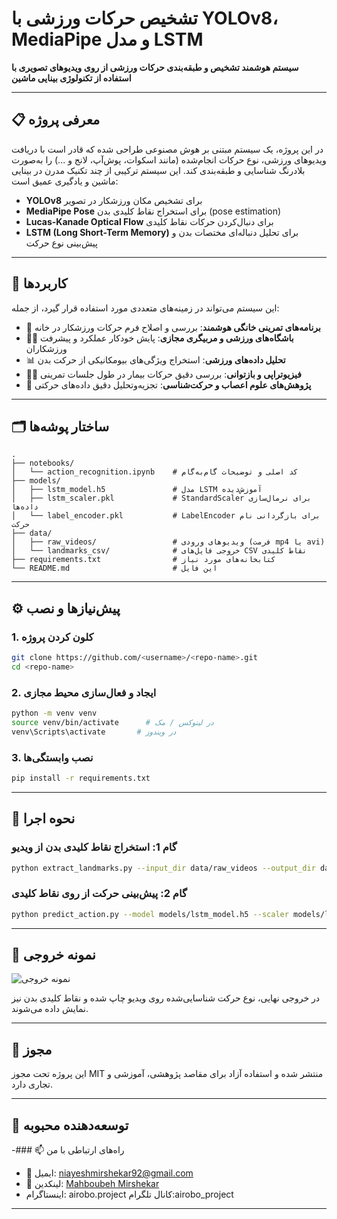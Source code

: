 
# تشخیص حرکات ورزشی با YOLOv8، MediaPipe و مدل LSTM

**سیستم هوشمند تشخیص و طبقه‌بندی حرکات ورزشی از روی ویدیوهای تصویری با استفاده از تکنولوژی بینایی ماشین**

---

## 📋 معرفی پروژه

در این پروژه، یک سیستم مبتنی بر هوش مصنوعی طراحی شده که قادر است با دریافت ویدیوهای ورزشی، نوع حرکات انجام‌شده (مانند اسکوات، پوش‌آپ، لانج و ...) را به‌صورت بلادرنگ شناسایی و طبقه‌بندی کند. این سیستم ترکیبی از چند تکنیک مدرن در بینایی ماشین و یادگیری عمیق است:

- **YOLOv8** برای تشخیص مکان ورزشکار در تصویر
- **MediaPipe Pose** برای استخراج نقاط کلیدی بدن (pose estimation)
- **Lucas-Kanade Optical Flow** برای دنبال‌کردن حرکات نقاط کلیدی
- **LSTM (Long Short-Term Memory)** برای تحلیل دنباله‌ای مختصات بدن و پیش‌بینی نوع حرکت

---

## 🎯 کاربردها

این سیستم می‌تواند در زمینه‌های متعددی مورد استفاده قرار گیرد، از جمله:

- 🎽 **برنامه‌های تمرینی خانگی هوشمند**: بررسی و اصلاح فرم حرکات ورزشکار در خانه
- 🏋️‍♂️ **باشگاه‌های ورزشی و مربیگری مجازی**: پایش خودکار عملکرد و پیشرفت ورزشکاران
- 📊 **تحلیل داده‌های ورزشی**: استخراج ویژگی‌های بیومکانیکی از حرکت بدن
- 👨‍⚕️ **فیزیوتراپی و بازتوانی**: بررسی دقیق حرکات بیمار در طول جلسات تمرینی
- 🧠 **پژوهش‌های علوم اعصاب و حرکت‌شناسی**: تجزیه‌وتحلیل دقیق داده‌های حرکتی

---

## 🗂 ساختار پوشه‌ها

```
.
├── notebooks/
│   └── action_recognition.ipynb    # کد اصلی و توضیحات گام‌به‌گام
├── models/
│   ├── lstm_model.h5               # مدل LSTM آموزش‌دیده
│   ├── lstm_scaler.pkl             # StandardScaler برای نرمال‌سازی داده‌ها
│   └── label_encoder.pkl           # LabelEncoder برای بازگردانی نام حرکت
├── data/
│   ├── raw_videos/                 # ویدیوهای ورودی (فرمت mp4 یا avi)
│   └── landmarks_csv/              # خروجی فایل‌های CSV نقاط کلیدی
├── requirements.txt                # کتابخانه‌های مورد نیاز
└── README.md                       # این فایل
```

---

## ⚙️ پیش‌نیازها و نصب

### 1. کلون کردن پروژه
```bash
git clone https://github.com/<username>/<repo-name>.git
cd <repo-name>
```

### 2. ایجاد و فعال‌سازی محیط مجازی
```bash
python -m venv venv
source venv/bin/activate      # در لینوکس / مک
venv\Scripts\activate       # در ویندوز
```

### 3. نصب وابستگی‌ها
```bash
pip install -r requirements.txt
```

---

## 🚀 نحوه اجرا

### گام 1: استخراج نقاط کلیدی بدن از ویدیو
```bash
python extract_landmarks.py --input_dir data/raw_videos --output_dir data/landmarks_csv
```

### گام 2: پیش‌بینی حرکت از روی نقاط کلیدی
```bash
python predict_action.py --model models/lstm_model.h5 --scaler models/lstm_scaler.pkl --labels models/label_encoder.pkl --source path/to/video_or_camera_index
```

---

## 📖 نمونه خروجی

![نمونه خروجی](docs/sample_output.png)

در خروجی نهایی، نوع حرکت شناسایی‌شده روی ویدیو چاپ شده و نقاط کلیدی بدن نیز نمایش داده می‌شوند.

---



## 📄 مجوز

این پروژه تحت مجوز MIT منتشر شده و استفاده آزاد برای مقاصد پژوهشی، آموزشی و تجاری دارد.

---

## 🧠 توسعه‌دهنده محبوبه

-### 📫 راه‌های ارتباطی با من

- 📧 ایمیل: [niayeshmirshekar92@gmail.com](mailto:niayeshmirshekar92@gmail.com)
- 💼 لینکدین: [Mahboubeh Mirshekar](https://www.linkedin.com/in/mahbubeh-mirshekar-999640170)
- اینستاگرام: airobo.project
  کانال تلگرام:airobo_project

---

